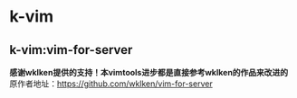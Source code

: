 k-vim
=======================

## k-vim:vim-for-server
**感谢wklken提供的支持！本vimtools进步都是直接参考wklken的作品来改进的**
原作者地址：https://github.com/wklken/vim-for-server
